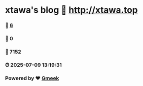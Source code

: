 # xtawa's blog :link: http://xtawa.top 
### :page_facing_up: [6](http://xtawa.top/tag.html) 
### :speech_balloon: 0 
### :hibiscus: 7152 
### :alarm_clock: 2025-07-09 13:19:31 
### Powered by :heart: [Gmeek](https://github.com/Meekdai/Gmeek)

